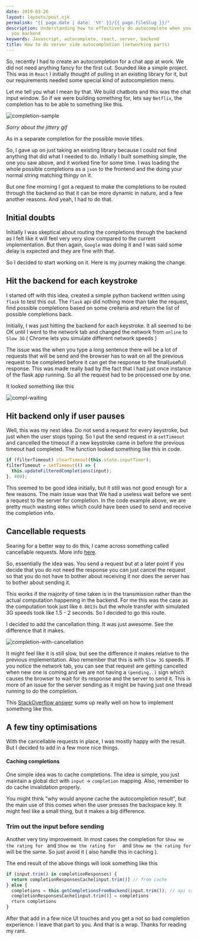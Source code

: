 ```yaml
---
date: 2019-03-26
layout: layouts/post.njk
permalink: "{{ page.date | date: '%Y' }}/{{ page.fileSlug }}/"
description: Understanding how to effectively do autocomplete when you need to ping
  you backend
keywords: Javascript, autocomplete, react, server, backend
title: How to do server side autocompletion (networking parts)
---
```


So, recently I had to create an autocompletion for a chat app at work. We did not need anything fancy for the first cut.
Sounded like a simple project. This was in `React` I initially thought of pulling in an existing library for it, but our
requirements needed some special kind of autocompletion menu.

Let me tell you what I mean by that. We build chatbots and this was the chat input window.
So if we were building something for, lets say `Netflix`, the completion has to be able to something like this.

![completion-sample](https://i.imgur.com/qoPpbus.gif)

*Sorry about the jittery gif*

As in a separate completion for the possible movie titles.

So, I gave up on just taking an existing library because I could not find anything that did what I needed to do.
Initially I built something simple, the one you saw above, and it worked fine for some time. I was loading the whole
possible completions as a `json` to the frontend and the doing your normal string matching thingy on it.

But one fine morning I got a request to make the completions to be routed through the backend so that it can be more
dynamic in nature, and a few another reasons. And yeah, I had to do that.

## Initial doubts

Initially I was skeptical about routing the completions through the backend as I felt like it will feel very very slow
compared to the current implementation. But then again, `Google` was doing it and I was said some delay is expected and
they are fine with that.

So I decided to start working on it. Here is my journey making the change.

## Hit the backend for each keystroke

I started off with this idea, created a simple python backend written using `flask` to test this out.
The `flask` api did nothing more than take the request, find possible completions based on some creiteria and return the
list of possible completions back.

Initially, I was just hitting the backend for each keystroke. It all seemed to be OK until I went to the network tab and
changed the network from `online` to `Slow 3G` ( Chrome lets you simulate different network speeds )

The issue was the when you type a long sentence there will be a lot of requests that will be send and the browser has to
wait on all the previous request to be completed before it can get the response to the final(useful) response. This was
made really bad by the fact that I had just once instance of the flask app running. So all the request had to be
processed one by one.

It looked something like this

![compl-waiting](https://i.imgur.com/5AFICTN.gif)

## Hit backend only if user pauses

Well, this was my next idea. Do not send a request for every keystroke, but just when the user stops typing.
So I put the send request in a `setTimeout` and cancelled the timeout if a new keystroke came in before the previous
timeout had completed. The function looked something like this in code.

```js
if (filterTimeout) clearTimeout(this.state.inputTimer);
filterTimeout = setTimeout(() => {
  this.updateFilteredCompletions(input);
}, 400);
```


This seemed to be good idea initially, but it still was not good enough for a few reasons. The main issue was that We
had a useless wait before we sent a request to the server for completion. In the code example above, we are pretty
much wasting `400ms` which could have been used to send and receive the completion info.

## Cancellable requests

Searing for a better way to do this, I came across something called cancellable
requests. More info [here](https://developers.google.com/web/updates/2017/09/abortable-fetch).

So, essentially the idea was. You send a request but at a later point if you decide that you do not need the response
you can just cancel the request so that you do not have to bother about receiving it nor does the server has to bother
about sending it.

This works if the majority of time taken is in the transmission rather than the actual computation happening in the
backend. For me this was the case as the computation took just like `0.0013s` but the whole transfer with simulated 3G
speeds took like 1.5 - 2 seconds. So I decided to go this route.

I decided to add the cancellation thing. It was just awesome.
See the difference that it makes.

![completion-with-cancellation](https://i.imgur.com/gUxiv9i.gif)

It might feel like it is still slow, but see the difference it makes relative to the previous implementation. Also
remember that this is with `Slow 3G` speeds. If you notice the network tab, you can see that request are getting
cancelled when new one is coming and we are not having a `(pending..)` sign which causes the browser to wait for its
response and the server to send it. This is more of an issue for the server sending as it might be having just one
thread running to do the completion.

This [StackOverflow answer](https://stackoverflow.com/a/47250621/2724649) sums up really well on how to implement
something like this.

## A few tiny optimisations

With the cancellable requests in place, I was mostly happy with the result. But I decided to add in a few more nice
things.

#### Caching completions

One simple idea was to cache completions. The idea is simple, you just maintain a global dict with `input` ->
`completion` mapping. Also, remember to do cache invalidation properly.

You might think "why would anyone cache the autocompletion result", but the main use of this comes when the user presses
the backspace key. It might feel like a small thing, but it makes a big difference.

### Trim out the input before sending

Another very tiny improvement. In most cases the completion for `Show me the rating for ` and `Show me the rating for  `
and `Show me the rating for      ` will be the same. So just avoid it ( also handle this in caching ).

The end result of the above things will look something like this

```js
if (input.trim() in completionResponses) {
  return completionResponsesCache[input.trim()] // from cache
} else {
  completions = this.getCompletionsFromBackend(input.trim()); // api call ( I am gonna pretend this is a synchronous call )
  completionResponsesCache[input.trim()] = completions
  rturn completions
}
```

After that add in a few nice UI touches and you get a not so bad completion experience. I leave that part to you.
And that is a wrap. Thanks for reading my rant.
